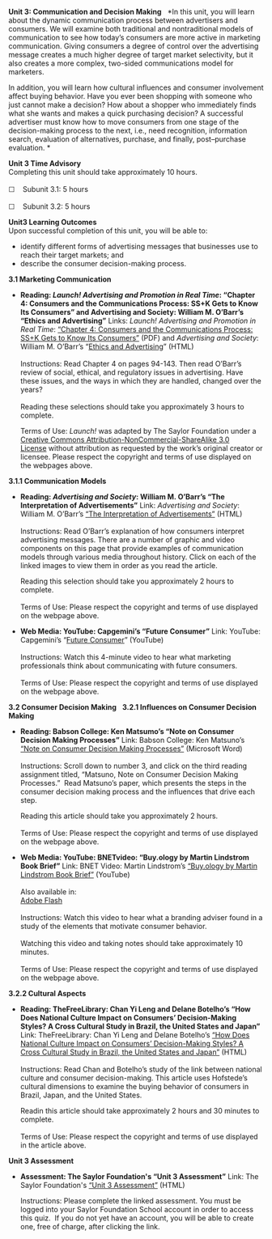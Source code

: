 **Unit 3: Communication and Decision Making** <span id="3"></span> 
*In this unit, you will learn about the dynamic communication process
between advertisers and consumers. We will examine both traditional
and nontraditional models of communication to see how today’s consumers
are more active in marketing communication. Giving consumers a degree of
control over the advertising message creates a much higher degree of
target market selectivity, but it also creates a more complex, two-sided
communications model for marketers.  
  
 In addition, you will learn how cultural influences and consumer
involvement affect buying behavior. Have you ever been shopping with
someone who just cannot make a decision? How about a shopper who
immediately finds what she wants and makes a quick purchasing decision?
A successful advertiser must know how to move consumers from one stage
of the decision-making process to the next, i.e., need recognition,
information search, evaluation of alternatives, purchase, and finally,
post–purchase evaluation. *

**Unit 3 Time Advisory**  
Completing this unit should take approximately 10 hours.  
    
 ☐    Subunit 3.1: 5 hours  
    
 ☐    Subunit 3.2: 5 hours

**Unit3 Learning Outcomes**  
Upon successful completion of this unit, you will be able to:
-   identify different forms of advertising messages that businesses use
    to reach their target markets; and
-   describe the consumer decision-making process.

**3.1 Marketing Communication** <span id="3.1"></span> 
-   **Reading: *Launch! Advertising and Promotion in Real Time*:
    “Chapter 4: Consumers and the Communications Process: SS+K Gets to
    Know Its Consumers” and Advertising and Society: William M. O’Barr’s
    “Ethics and Advertising”**
    Links: *Launch! Advertising and Promotion in Real Time*: [“Chapter
    4: Consumers and the Communications Process: SS+K Gets to Know Its
    Consumers”](https://resources.saylor.org/archived/textbooks/Launch!%20Advertising%20and%20Promotion%20in%20Real%20Time.pdf)
    (PDF) and *Advertising and Society*: William M. O’Barr’s “[Ethics
    and
    Advertising](http://muse.jhu.edu/journals/asr/v008/8.3unit13.html)”
    (HTML)  
        
     Instructions: Read Chapter 4 on pages 94-143. Then read O’Barr’s
    review of social, ethical, and regulatory issues in advertising.
    Have these issues, and the ways in which they are handled, changed
    over the years?  
        
     Reading these selections should take you approximately 3 hours to
    complete.  
      
     Terms of Use: *Launch!* was adapted by The Saylor Foundation under
    a [Creative Commons Attribution-NonCommercial-ShareAlike 3.0
    License](http://creativecommons.org/licenses/by-nc-sa/3.0/) without
    attribution as requested by the work’s original creator or
    licensee. Please respect the copyright and terms of use displayed on
    the webpages above.

**3.1.1 Communication Models** <span id="3.1.1"></span> 
-   **Reading: *Advertising and Society*: William M. O’Barr’s “The
    Interpretation of Advertisements”**
    Link: *Advertising and Society*: William M. O’Barr’s [“The
    Interpretation of
    Advertisements”](http://muse.jhu.edu/journals/asr/v007/7.3unit09.html) (HTML)  
        
     Instructions: Read O’Barr’s explanation of how consumers interpret
    advertising messages. There are a number of graphic and video
    components on this page that provide examples of communication
    models through various media throughout history. Click on each of
    the linked images to view them in order as you read the article.  
      
     Reading this selection should take you approximately 2 hours to
    complete.  
        
     Terms of Use: Please respect the copyright and terms of use
    displayed on the webpage above.

-   **Web Media: YouTube: Capgemini’s “Future Consumer”**
    Link: YouTube: Capgemini’s “[Future
    Consumer](http://www.youtube.com/watch?v=F-YD_HPNI7w&feature=related)”
    (YouTube)  
        
     Instructions: Watch this 4-minute video to hear what marketing
    professionals think about communicating with future consumers.  
        
     Terms of Use: Please respect the copyright and terms of use
    displayed on the webpage above.

**3.2 Consumer Decision Making** <span id="3.2"></span> 
**3.2.1 Influences on Consumer Decision Making** <span
id="3.2.1"></span> 
-   **Reading: Babson College: Ken Matsumo’s “Note on Consumer Decision
    Making Processes”**
    Link: Babson College: Ken Matsuno’s [“Note on Consumer Decision
    Making
    Processes”](http://faculty.babson.edu/isaacson/M_E7000/syls021.htm) (Microsoft
    Word)  
        
     Instructions: Scroll down to number 3, and click on the third
    reading assignment titled, “Matsuno, Note on Consumer Decision
    Making Processes.”  Read Matsuno’s paper, which presents the steps
    in the consumer decision making process and the influences that
    drive each step.  
      
     Reading this article should take you approximately 2 hours.  
        
     Terms of Use: Please respect the copyright and terms of use
    displayed on the webpage above.

-   **Web Media: YouTube: BNETvideo: “Buy.ology by Martin Lindstrom Book
    Brief”**
    Link: BNET Video: Martin Lindstrom’s [“Buy.ology by Martin Lindstrom
    Book Brief”](http://www.youtube.com/watch?v=M6UzQU5Ye3U) (YouTube)  
        
     Also available in:  
     [Adobe
    Flash](http://www.bnet.com/videos/buyology-by-martin-lindstrom-book-brief/255031)  
        
     Instructions: Watch this video to hear what a branding adviser
    found in a study of the elements that motivate consumer behavior.  
        
     Watching this video and taking notes should take approximately 10
    minutes.  
         
     Terms of Use: Please respect the copyright and terms of use
    displayed on the webpage above.

**3.2.2 Cultural Aspects** <span id="3.2.2"></span> 
-   **Reading: TheFreeLibrary: Chan Yi Leng and Delane Botelho’s “How
    Does National Culture Impact on Consumers’ Decision-Making Styles? A
    Cross Cultural Study in Brazil, the United States and Japan”**
    Link: TheFreeLibrary: Chan Yi Leng and Delane Botelho’s [“How Does
    National Culture Impact on Consumers’ Decision-Making Styles? A
    Cross Cultural Study in Brazil, the United States and
    Japan”](http://www.thefreelibrary.com/How+does+national+culture+impact+on+consumers%27+decision-making...-a0236730323) (HTML)  
        
     Instructions: Read Chan and Botelho’s study of the link between
    national culture and consumer decision-making. This article uses
    Hofstede’s cultural dimensions to examine the buying behavior of
    consumers in Brazil, Japan, and the United States.  
      
     Readin this article should take approximately 2 hours and 30
    minutes to complete.  
        
     Terms of Use: Please respect the copyright and terms of use
    displayed in the article above.

**Unit 3 Assessment** <span id="3.3"></span> 
-   **Assessment: The Saylor Foundation's “Unit 3 Assessment”**
    Link: The Saylor Foundation's [“Unit 3
    Assessment”](http://school.saylor.org/mod/quiz/view.php?id=1059) (HTML)  
      
     Instructions: Please complete the linked assessment. You must be
    logged into your Saylor Foundation School account in order to access
    this quiz.  If you do not yet have an account, you will be able to
    create one, free of charge, after clicking the link. 


